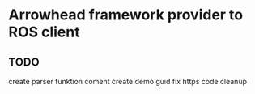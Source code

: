 # Arrowhead framework provider to ROS client


## TODO
create parser funktion
coment
create demo guid
fix https
code cleanup
